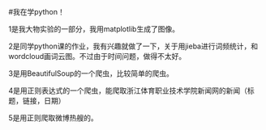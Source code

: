 #我在学python！

1是我大物实验的一部分，我用matplotlib生成了图像。


2是同学python课的作业，我有兴趣就做了一下，关于用jieba进行词频统计，和wordcloud画词云图。不过由于时间问题，做得不太好。


3是用BeautifulSoup的一个爬虫，比较简单的爬虫。


4是用正则表达式的一个爬虫，能爬取浙江体育职业技术学院新闻网的新闻（标题，链接，日期）

5是用正则爬取微博热艘的。
